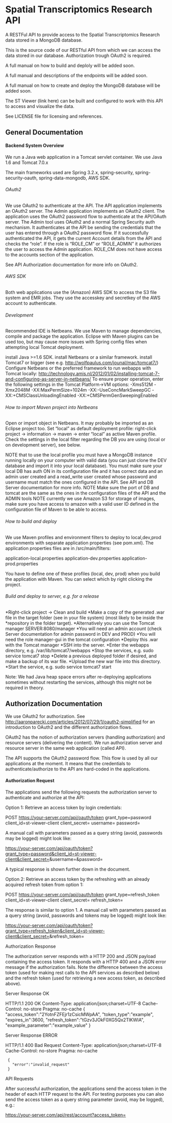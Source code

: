 # Spatial Transcriptomics Research API

A RESTFul API to provide access to the Spatial Transcriptomics Research data stored in a  MongoDB database.

This is the source code of our RESTful API from
which we can access the data stored in our database. 
Authorization trough OAuth2 is required.

A full manual on how to build and deploly will be added soon.

A full manual and descriptions of the endpoints will be added soon. 

A full manual on how to create and deploy the MongoDB database will be added soon.

The ST Viewer (link here) can be built and configured to work with this API
to access and visualize the data. 

See LICENSE file for licensing and references. 

## General Documentation

#### Backend System Overview

We run a Java web application  in a Tomcat servlet container. We use Java 1.6 and Tomcat 7.0.x

The main frameworks used are Spring 3.2.x, spring-security, spring-security-oauth, spring-data-mongodb, AWS SDK.

###### OAuth2
We use OAuth2 to authenticate at the API. The API application implements an OAuth2 server. The Admin application implements an OAuth2 client. The application uses the OAuth2 password flow to authenticate at the API/OAuth server. The Admin tool uses OAuth2 and a normal Spring Security auth mechanism. It authenticates at the API be sending the credentials that the user has entered through a OAuth2 password flow. If it successfully authenticated the API, it gets the current Account details from the API and checks the “role”. If the role is “ROLE_CM” or “ROLE_ADMIN” it authorizes the user to access the Admin application. ROLE_CM does not have access to the accounts section of the application.  

See API Authorization documentation for more info on OAuth2.

###### AWS SDK
Both web applications use the (Amazon) AWS SDK to access the S3 file system and EMR jobs. They use the accesskey and secretkey of the AWS account to authenticate.

###### Development

Recommended IDE is Netbeans. We use Maven to manage dependencies, compile and package the application. Eclipse with Maven plugins can be used too, but may cause more issues with Spring config files when attempting local Tomcat deployment.

install Java >=1.6 SDK.
install Netbeans or a similar framework.
install Tomcat7 or bigger (see e.g. http://wolfpaulus.com/jounal/mac/tomcat7/)
Configure Netbeans or the preferred framework to run webapps with Tomcat locally: http://technology.amis.nl/2012/01/02/installing-tomcat-7-and-configuring-as-server-in-netbeans/ To ensure proper operation, enter the following settings in the Tomcat Platform->VM options: -Xms512M -Xmx2048M -XX:MaxPermSize=1024m -XX:-UseConcMarkSweepGC -XX:+CMSClassUnloadingEnabled -XX:+CMSPermGenSweepingEnabled

###### How to import Maven project into Netbeans

Open or import object in Netbeans. It may probably be imported as an Eclipse project too.
Set “local” as default deployment profile: right-click project -> information -> maven -> enter “local” as active Maven profile. Check the settings in the local filter regarding the DB you are using (local or on development server), see below.

NOTE that to use the local profile you must have a MongoDB instance running locally on your computer with valid data (you can just clone the DEV database and import it into your local database). You must make sure your local DB has auth ON in its configuration file and it has correct data and an admin user created and a read_write user created whose password and username must match the ones configured in the API. See API and DB Server documentation for more info.
NOTE Make sure the port of DB and tomcat are the same as the ones in the configuration files of the API and the ADMIN tools
NOTE currently we use Amazon S3 for storage of images, make sure you have access to amazon with a valid user ID defined in the configuration file of Maven to be able to access. 

###### How to build and deploy

We use Maven profiles and environment filters to deploy to local,dev,prod environments with separate application properties (see pom.xml). The application properties files are in /src/main/filters:

application-local.properties
application-dev.properties
application-prod.properties

You have to define one of these profiles (local, dev, prod) when you build the application with Maven. You can select which by right clicking the project.

###### Build and deploy to server, e.g. for a release

*Right-click project -> Clean and build
*Make a copy of the generated .war file in the target folder (see in your file system) (most likely to be inside the *repository in the folder target).
*Alternatively you can use the Tomcat manager SERVER:8080/manager 
*You will need an admin account (check Server documentation for admin password in DEV and PROD)
*You will need the role manager-gui in the tomcat configuration
*Deploy this .war with the Tomcat manager 
*SSH into the server.
*Enter the webapps directory, e.g. /var/lib/tomcat7/webapps
*Stop the services, e.g. sudo service tomcat7 stop
*Delete a previous deployed folder if desired, and make a backup of its war file.
*Upload the new war file into this directory.
*Start the service, e.g. sudo service tomcat7 start


Note: We had Java heap space errors after re-deploying applications sometimes without restarting the services, although this might not be required in theory.


## Authorization Documentation

We use OAuth2 for authorization. See http://aaronparecki.com/articles/2012/07/29/1/oauth2-simplified for an introduction to OAuth2 and the different authorization flows. 

OAuth2 has the notion of authorization servers (handling authorization) and resource servers (delivering the content). We run authorization server and resource server in the same web application (called API). 

The API supports the OAuth2 password flow. This flow is used by all our applications at the moment. It means that the credentials to authenticate/authorize to the API are hard-coded in the applications. 

#### Authorization Request

The applications send the following requests the authorization server to authenticate and authorize at the API:

Option 1: Retrieve an access token by login credentials:

POST https://your-server.com/api/oauth/token
grant_type=password
client_id=st-viewer-client
client_secret=<client secret>
username=<username>
password=<password>

A manual call with parameters passed as a query string (avoid, passwords may be logged) might look like:

https://your-server.com/api/oauth/token?grant_type=password&client_id=st-viewer-client&client_secret=<secret>&username=<username>&password=<password>

A typical response is shown further down in the document.

Option 2: Retrieve an access token by the refreshing with an already acquired refresh token from option 1:

POST https://your-server.com/api/oauth/token
grant_type=refresh_token
client_id=st-viewer-client
client_secret=<client secret>
refresh_token=<refresh token>

The response is similar to option 1.
A manual call with parameters passed as a query string (avoid, passwords and tokens may be logged) might look like:

https://your-server.com/api/oauth/token?grant_type=refresh_token&client_id=st-viewer-client&client_secret=<client secret>&refresh_token=<refresh token>

Authorization Response

The authorization server responds with a HTTP 200 and JSON payload containing the access token. It responds with a HTTP 400 and a JSON error message if the authorization fails. Note the difference between the access token (used for making rest calls to the API services as described below) and the refresh token (used for retrieving a new access token, as described above).

Server Response OK

HTTP/1.1 200 OK
     Content-Type: application/json;charset=UTF-8
     Cache-Control: no-store
     Pragma: no-cache
     {
       "access_token":"2YotnFZFEjr1zCsicMWpAA",
       "token_type":"example",
       "expires_in":3600,
       "refresh_token":"tGzv3JOkF0XG5Qx2TlKWIA",
       "example_parameter":"example_value"
     }



Server Response ERROR

HTTP/1.1 400 Bad Request
     Content-Type: application/json;charset=UTF-8
     Cache-Control: no-store
     Pragma: no-cache

     {
       "error":"invalid_request"
     }


API Requests

After successful authorization, the applications send the access token in the header of each HTTP request to the API. For testing purposes you can also send the access token as a query string parameter (avoid, may be logged), e.g.:

https://your-server.com/api/rest/account?access_token=<access token>
